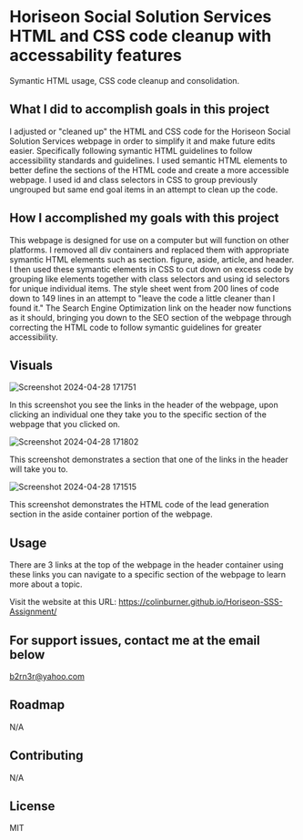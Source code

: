 # Horiseon Social Solution Services HTML and CSS code cleanup with accessability features
Symantic HTML usage, CSS code cleanup and consolidation. 

## What I did to accomplish goals in this project
I adjusted or "cleaned up" the HTML and CSS code for the Horiseon Social Solution Services webpage in order to simplify it and make future edits easier. Specifically following symantic HTML guidelines to follow accessibility standards and guidelines. I used semantic HTML elements to better define the sections of the HTML code and create a more accessible webpage. I used id and class selectors in CSS to group previously ungrouped but same end goal items in an attempt to clean up the code.

## How I accomplished my goals with this project
This webpage is designed for use on a computer but will function on other platforms. I removed all div containers and replaced them with appropriate symantic HTML elements such as section. figure, aside, article, and header. I then used these symantic elements in CSS to cut down on excess code by grouping like elements together with class selectors and using id selectors for unique individual items. The style sheet went from 200 lines of code down to 149 lines in an attempt to "leave the code a little cleaner than I found it." The Search Engine Optimization link on the header now functions as it should, bringing you down to the SEO section of the webpage through correcting the HTML code to follow symantic guidelines for greater accessibility.

## Visuals
![Screenshot 2024-04-28 171751](https://github.com/ColinBurner/First-Assignment/assets/85810714/a9ab6d30-fd60-46d9-be14-c1dd9c163cfe)

In this screenshot you see the links in the header of the webpage, upon clicking an individual one they take you to the specific section of the webpage that you clicked on.

![Screenshot 2024-04-28 171802](https://github.com/ColinBurner/First-Assignment/assets/85810714/54c29aff-6596-4180-a79f-46fca7381193)

This screenshot demonstrates a section that one of the links in the header will take you to.

![Screenshot 2024-04-28 171515](https://github.com/ColinBurner/First-Assignment/assets/85810714/0436f7bb-637f-4533-bc7b-62d8a414a368)

This screenshot demonstrates the HTML code of the lead generation section in the aside container portion of the webpage.

## Usage
There are 3 links at the top of the webpage in the header container using these links you can navigate to a specific section of the webpage to learn more about a topic.

Visit the website at this URL:
https://colinburner.github.io/Horiseon-SSS-Assignment/

## For support issues, contact me at the email below
<a href="mailto: b2rn3r@yahoo.com">b2rn3r@yahoo.com</a>

## Roadmap
N/A

## Contributing
N/A

## License
MIT

